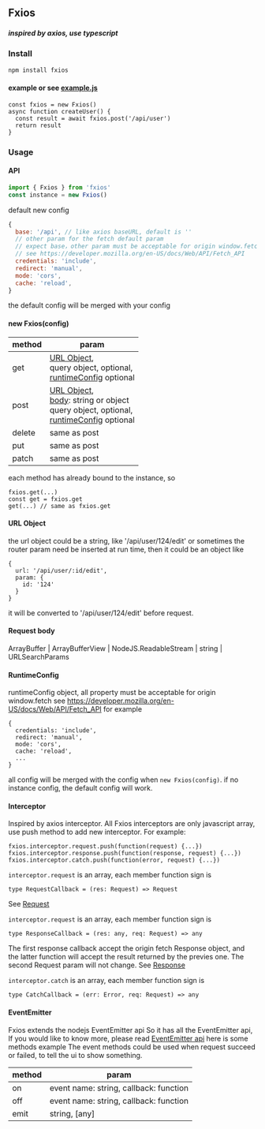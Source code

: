 ## Fxios

##### inspired by axios, use typescript

### Install

```bash
npm install fxios
```


#### example or see [example.js](https://github.com/superwf/fxios/blob/master/example.js)
```
const fxios = new Fxios()
async function createUser() {
  const result = await fxios.post('/api/user')
  return result
}
```

### Usage

#### API

```js
import { Fxios } from 'fxios'
const instance = new Fxios()
```

default new config
```js
{
  base: '/api', // like axios baseURL, default is ''
  // other param for the fetch default param
  // expect base，other param must be acceptable for origin window.fetch
  // see https://developer.mozilla.org/en-US/docs/Web/API/Fetch_API
  credentials: 'include',
  redirect: 'manual',
  mode: 'cors',
  cache: 'reload',
}
```
the default config will be merged with your config


#### new Fxios(config)
| method | param |
|---|---|
| get | [URL Object](#url-object),<br>query object, optional,<br>[runtimeConfig](#runtimeconfig) optional|
| post | [URL Object](#url-object),<br>[body](#request-body): string or object<br>query object, optional,<br>[runtimeConfig](#runtimeconfig) optional |
| delete | same as post |
| put | same as post |
| patch | same as post |

each method has already bound to the instance, so
```
fxios.get(...)
const get = fxios.get
get(...) // same as fxios.get
```

#### URL Object

the url object could be a string, like '/api/user/124/edit'
or sometimes the router param need be inserted at run time, then it could be an object like
```
{
  url: '/api/user/:id/edit',
  param: {
    id: '124'
  }
}
```
it will be converted to '/api/user/124/edit' before request.

#### Request body
ArrayBuffer | ArrayBufferView | NodeJS.ReadableStream | string | URLSearchParams

#### RuntimeConfig
runtimeConfig object, all property must be acceptable for origin window.fetch
see https://developer.mozilla.org/en-US/docs/Web/API/Fetch_API
for example
```
{
  credentials: 'include',
  redirect: 'manual',
  mode: 'cors',
  cache: 'reload',
  ...
}
```
all config will be merged with the config when `new Fxios(config)`. if no instance config, the default config will work.

#### Interceptor

Inspired by axios interceptor.
All Fxios interceptors are only javascript array, use push method to add new interceptor.
For example:
```
fxios.interceptor.request.push(function(request) {...})
fxios.interceptor.response.push(function(response, request) {...})
fxios.interceptor.catch.push(function(error, request) {...})
```

`interceptor.request` is an array, each member function sign is
```
type RequestCallback = (res: Request) => Request
```
See [Request](https://developer.mozilla.org/en-US/docs/Web/API/Request)

`interceptor.request` is an array, each member function sign is
```
type ResponseCallback = (res: any, req: Request) => any
```
The first response callback accept the origin fetch Response object, and the latter function will accept the result returned by the previes one.
The second Request param will not change.
See [Response](https://developer.mozilla.org/en-US/docs/Web/API/Response)

`interceptor.catch` is an array, each member function sign is
```
type CatchCallback = (err: Error, req: Request) => any
```

#### EventEmitter
Fxios extends the nodejs EventEmitter api
So it has all the EventEmitter api,
If you would like to know more, please read [EventEmitter api](https://nodejs.org/api/events.html)
here is some methods example
The event methods could be used when request succeed or failed, to tell the ui to show something.

| method | param |
|---|---|
| on | event name: string, callback: function |
| off | event name: string, callback: function |
| emit | string, [any] |
